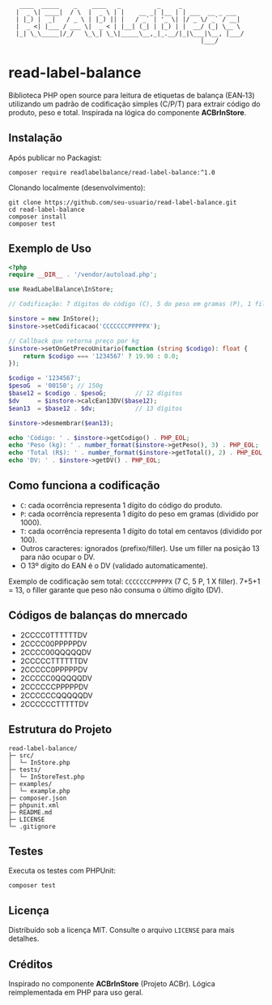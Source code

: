 ```
   ____  _____    _    ____   _          _     _                 
  |  _ \| ____|  / \  |  _ \ | |    __ _| |__ | | ___  __ _ ___  
  | |_) |  _|   / _ \ | |_) || |   / _` | '_ \| |/ _ \/ _` / __| 
  |  _ <| |___ / ___ \|  _ < | |__| (_| | |_) | |  __/ (_| \__ \ 
  |_| \_\_____|/_/   \_\_| \_\|_____\__,_|_.__/|_|\___|\__, |___/ 
                                                     |___/        
```

# read-label-balance

Biblioteca PHP open source para leitura de etiquetas de balança (EAN‑13) utilizando um padrão de codificação simples (C/P/T) para extrair código do produto, peso e total. Inspirada na lógica do componente **ACBrInStore**.


## Instalação

Após publicar no Packagist:

```
composer require readlabelbalance/read-label-balance:^1.0
```

Clonando localmente (desenvolvimento):

```
git clone https://github.com/seu-usuario/read-label-balance.git
cd read-label-balance
composer install
composer test
```

## Exemplo de Uso

```php
<?php
require __DIR__ . '/vendor/autoload.php';

use ReadLabelBalance\InStore;

// Codificação: 7 dígitos do código (C), 5 do peso em gramas (P), 1 filler (X)

$instore = new InStore();
$instore->setCodificacao('CCCCCCCPPPPPX');

// Callback que retorna preço por kg
$instore->setOnGetPrecoUnitario(function (string $codigo): float {
    return $codigo === '1234567' ? 19.90 : 0.0;
});

$codigo = '1234567';
$pesoG  = '00150'; // 150g
$base12 = $codigo . $pesoG;        // 12 dígitos
$dv     = $instore->calcEan13DV($base12);
$ean13  = $base12 . $dv;           // 13 dígitos

$instore->desmembrar($ean13);

echo 'Código: ' . $instore->getCodigo() . PHP_EOL;
echo 'Peso (kg): ' . number_format($instore->getPeso(), 3) . PHP_EOL;
echo 'Total (R$): ' . number_format($instore->getTotal(), 2) . PHP_EOL;
echo 'DV: ' . $instore->getDV() . PHP_EOL;
```

## Como funciona a codificação

- `C`: cada ocorrência representa 1 dígito do código do produto.
- `P`: cada ocorrência representa 1 dígito do peso em gramas (dividido por 1000).
- `T`: cada ocorrência representa 1 dígito do total em centavos (dividido por 100).
- Outros caracteres: ignorados (prefixo/filler). Use um filler na posição 13 para não ocupar o DV.
- O 13º dígito do EAN é o DV (validado automaticamente).

Exemplo de codificação sem total: `CCCCCCCPPPPPX` (7 C, 5 P, 1 X filler). 7+5+1 = 13, o filler garante que peso não consuma o último dígito (DV).

## Códigos de balanças do mnercado

- 2CCCC0TTTTTTDV
- 2CCCC00PPPPPDV
- 2CCCC00QQQQQDV
- 2CCCCCTTTTTTDV
- 2CCCCC0PPPPPDV
- 2CCCCC0QQQQQDV
- 2CCCCCCPPPPPDV
- 2CCCCCCQQQQQDV
- 2CCCCCCTTTTTDV


## Estrutura do Projeto

```
read-label-balance/
├─ src/
│  └─ InStore.php
├─ tests/
│  └─ InStoreTest.php
├─ examples/
│  └─ example.php
├─ composer.json
├─ phpunit.xml
├─ README.md
├─ LICENSE
└─ .gitignore
```

## Testes

Executa os testes com PHPUnit:

```
composer test
```

## Licença

Distribuído sob a licença MIT. Consulte o arquivo `LICENSE` para mais detalhes.

## Créditos

Inspirado no componente **ACBrInStore** (Projeto ACBr). Lógica reimplementada em PHP para uso geral.
